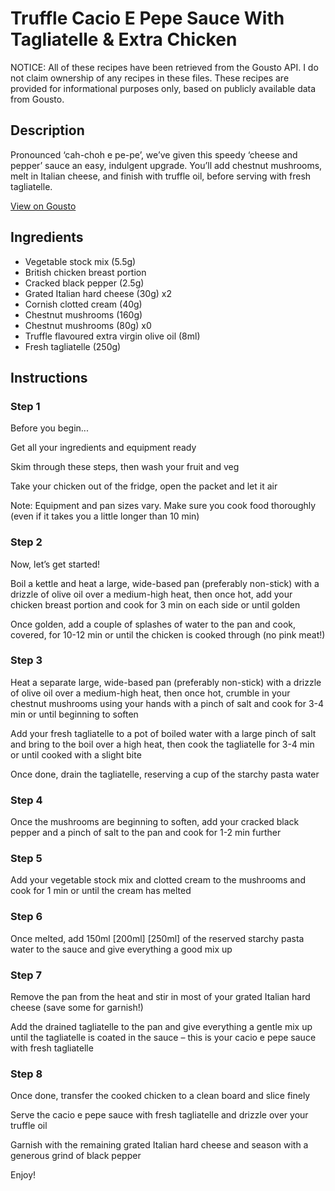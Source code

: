 # Truffle Cacio E Pepe Sauce With Tagliatelle & Extra Chicken

NOTICE: All of these recipes have been retrieved from the Gousto API. I do not claim ownership of any recipes in these files. These recipes are provided for informational purposes only, based on publicly available data from Gousto.

## Description

Pronounced ‘cah-choh e pe-pe’, we’ve given this speedy ‘cheese and pepper’ sauce an easy, indulgent upgrade. You’ll add chestnut mushrooms, melt in Italian cheese, and finish with truffle oil, before serving with fresh tagliatelle.

[View on Gousto](https://www.gousto.co.uk/recipes/cookbook/truffle-cacio-e-pepe-sauce-with-tagliatelle-extra-chicken)

## Ingredients

- Vegetable stock mix (5.5g)
- British chicken breast portion
- Cracked black pepper (2.5g)
- Grated Italian hard cheese (30g) x2
- Cornish clotted cream (40g)
- Chestnut mushrooms (160g)
- Chestnut mushrooms (80g) x0
- Truffle flavoured extra virgin olive oil (8ml)
- Fresh tagliatelle (250g)

## Instructions


### Step 1

Before you begin...

Get all your ingredients and equipment ready

Skim through these steps, then wash your fruit and veg

Take your chicken out of the fridge, open the packet and let it air

Note: Equipment and pan sizes vary. Make sure you cook food thoroughly (even if it takes you a little longer than 10 min)


### Step 2

Now, let’s get started!

Boil a kettle and heat a large, wide-based pan (preferably non-stick) with a drizzle of olive oil over a medium-high heat, then once hot, add your chicken breast portion and cook for 3 min on each side or until golden

Once golden, add a couple of splashes of water to the pan and cook, covered, for 10-12 min or until the chicken is cooked through (no pink meat!)


### Step 3

Heat a separate large, wide-based pan (preferably non-stick) with a drizzle of olive oil over a medium-high heat, then once hot, crumble in your chestnut mushrooms using your hands with a pinch of salt and cook for 3-4 min or until beginning to soften

Add your fresh tagliatelle to a pot of boiled water with a large pinch of salt and bring to the boil over a high heat, then cook the tagliatelle for 3-4 min or until cooked with a slight bite

Once done, drain the tagliatelle, reserving a cup of the starchy pasta water


### Step 4

Once the mushrooms are beginning to soften, add your cracked black pepper and a pinch of salt to the pan and cook for 1-2 min further


### Step 5

Add your vegetable stock mix and clotted cream to the mushrooms and cook for 1 min or until the cream has melted


### Step 6

Once melted, add 150ml <span class="text-purple">[200ml]</span> <span class="text-danger">[250ml]</span> of the reserved starchy pasta water to the sauce and give everything a good mix up


### Step 7

Remove the pan from the heat and stir in most of your grated Italian hard cheese (save some for garnish!)

Add the drained tagliatelle to the pan and give everything a gentle mix up until the tagliatelle is coated in the sauce – this is your cacio e pepe sauce with fresh tagliatelle

### Step 8

Once done, transfer the cooked chicken to a clean board and slice finely

Serve the cacio e pepe sauce with fresh tagliatelle and drizzle over your truffle oil

Garnish with the remaining grated Italian hard cheese and season with a generous grind of black pepper

Enjoy!

